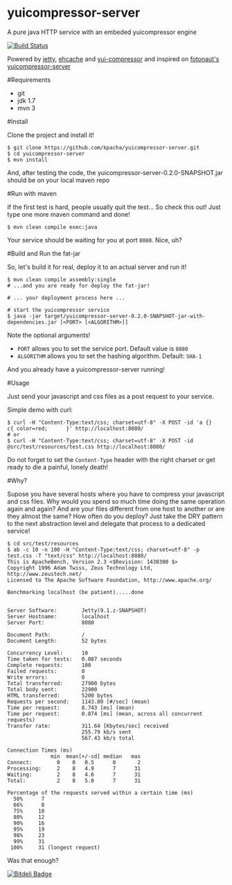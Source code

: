 yuicompressor-server
====================

A pure java HTTP service with an embeded yuicompressor engine

[![Build Status](https://travis-ci.org/kpacha/yuicompressor-server.png?branch=master)](https://travis-ci.org/kpacha/yuicompressor-server)

Powered by [jetty](http://www.eclipse.org/jetty/), [ehcache](http://ehcache.org/) and [yui-compressor](http://yui.github.com/yuicompressor/) and inspired on [fotonaut's yuicompressor-server](https://github.com/fotonauts/yuicompressor-server/)

#Requirements

* git
* jdk 1.7
* mvn 3

#Install

Clone the project and install it!

	$ git clone https://github.com/kpacha/yuicompressor-server.git
	$ cd yuicompressor-server
	$ mvn install

And, after testing the code, the yuicompressor-server-0.2.0-SNAPSHOT.jar should be on your local maven repo

#Run with maven

If the first test is hard, people usually quit the test... So check this out! Just type one more maven command and done! 

	$ mvn clean compile exec:java

Your service should be waiting for you at port `8080`. Nice, uh?

#Build and Run the fat-jar

So, let's build it for real, deploy it to an actual server and run it!

	$ mvn clean compile assembly:single
	# ...and you are ready for deploy the fat-jar!

	# ... your deployment process here ...

	# start the yuicompressor service
	$ java -jar target/yuicompressor-server-0.2.0-SNAPSHOT-jar-with-dependencies.jar [<PORT> [<ALGORITHM>]]

Note the optional arguments!

* `PORT` allows you to set the service port. Default value is `8080`
* `ALGORITHM` allows you to set the hashing algorithm. Default: `SHA-1`

And you already have a yuicompressor-server running!

#Usage

Just send your javascript and css files as a post request to your service.

Simple demo with curl:

	$ curl -H "Content-Type:text/css; charset=utf-8" -X POST -id 'a {}       c{ color=red;      }' http://localhost:8080/
	# or
	$ curl -H "Content-Type:text/css; charset=utf-8" -X POST -id @src/test/resources/test.css http://localhost:8080/

Do not forget to set the `Content-Type` header with the right charset or get ready to die a painful, lonely death!

#Why?

Supose you have several hosts where you have to compress your javascript and css files. Why would you spend so much time doing the same operation again and again? And are your files different from one host to another or are they almost the same? How often do you deploy? Just take the DRY pattern to the next abstraction level and delegate that process to a dedicated service!

	$ cd src/test/resources
	$ ab -c 10 -n 100 -H "Content-Type:text/css; charset=utf-8" -p test.css -T "text/css" http://localhost:8080/
	This is ApacheBench, Version 2.3 <$Revision: 1430300 $>
	Copyright 1996 Adam Twiss, Zeus Technology Ltd, http://www.zeustech.net/
	Licensed to The Apache Software Foundation, http://www.apache.org/

	Benchmarking localhost (be patient).....done


	Server Software:        Jetty(9.1.z-SNAPSHOT)
	Server Hostname:        localhost
	Server Port:            8080

	Document Path:          /
	Document Length:        52 bytes

	Concurrency Level:      10
	Time taken for tests:   0.087 seconds
	Complete requests:      100
	Failed requests:        0
	Write errors:           0
	Total transferred:      27900 bytes
	Total body sent:        22900
	HTML transferred:       5200 bytes
	Requests per second:    1143.80 [#/sec] (mean)
	Time per request:       8.743 [ms] (mean)
	Time per request:       0.874 [ms] (mean, across all concurrent requests)
	Transfer rate:          311.64 [Kbytes/sec] received
	                        255.79 kb/s sent
	                        567.43 kb/s total

	Connection Times (ms)
	              min  mean[+/-sd] median   max
	Connect:        0    0   0.5      0       2
	Processing:     2    8   4.9      7      31
	Waiting:        2    8   4.6      7      31
	Total:          2    8   5.0      7      31

	Percentage of the requests served within a certain time (ms)
	  50%      7
	  66%      8
	  75%     10
	  80%     12
	  90%     16
	  95%     19
	  98%     23
	  99%     31
	 100%     31 (longest request)



Was that enough?

[![Bitdeli Badge](https://d2weczhvl823v0.cloudfront.net/kpacha/yuicompressor-server/trend.png)](https://bitdeli.com/free "Bitdeli Badge")